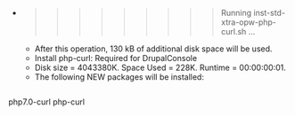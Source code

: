 * >>>>>>>>> Running inst-std-xtra-opw-php-curl.sh ...
  * After this operation, 130 kB of additional disk space will be used.
  * Install php-curl: Required for DrupalConsole
  * Disk size = 4043380K. Space Used = 228K. Runtime = 00:00:00:01.
  * The following NEW packages will be installed:
  ```bash
php7.0-curl php-curl
  ```
